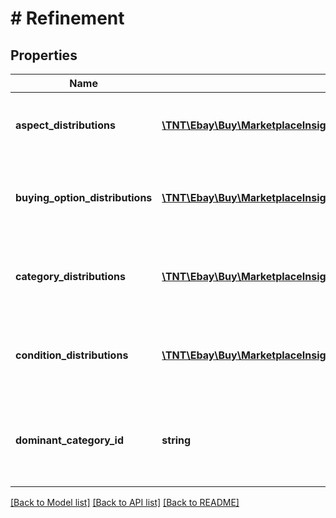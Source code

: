 # # Refinement

## Properties

Name | Type | Description | Notes
------------ | ------------- | ------------- | -------------
**aspect_distributions** | [**\TNT\Ebay\Buy\MarketplaceInsightsBeta\V1\Model\AspectDistribution[]**](AspectDistribution.md) | A array of containers for the all the aspect refinements. | [optional]
**buying_option_distributions** | [**\TNT\Ebay\Buy\MarketplaceInsightsBeta\V1\Model\BuyingOptionDistribution[]**](BuyingOptionDistribution.md) | A array of containers for the all the buying option refinements. | [optional]
**category_distributions** | [**\TNT\Ebay\Buy\MarketplaceInsightsBeta\V1\Model\CategoryDistribution[]**](CategoryDistribution.md) | A array of containers for the all the category refinements. | [optional]
**condition_distributions** | [**\TNT\Ebay\Buy\MarketplaceInsightsBeta\V1\Model\ConditionDistribution[]**](ConditionDistribution.md) | A array of containers for the all the condition refinements. | [optional]
**dominant_category_id** | **string** | The identifier of the category that most of the items are part of. | [optional]

[[Back to Model list]](../../README.md#models) [[Back to API list]](../../README.md#endpoints) [[Back to README]](../../README.md)
